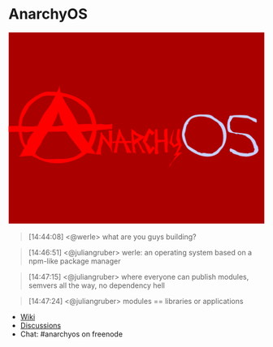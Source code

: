 # AnarchyOS

![anarchy os!](static/images/anarchyos.png)

> [14:44:08] <@werle>	 what are you guys building?

> [14:46:51] <@juliangruber>	 werle: an operating system based on a npm-like package manager

> [14:47:15] <@juliangruber>	 where everyone can publish modules, semvers all the way, no dependency hell

> [14:47:24] <@juliangruber>	 modules == libraries or applications

* [Wiki](https://github.com/juliangruber/anarchyos/wiki)
* [Discussions](https://github.com/juliangruber/anarchyos/issues)
* Chat: #anarchyos on freenode
